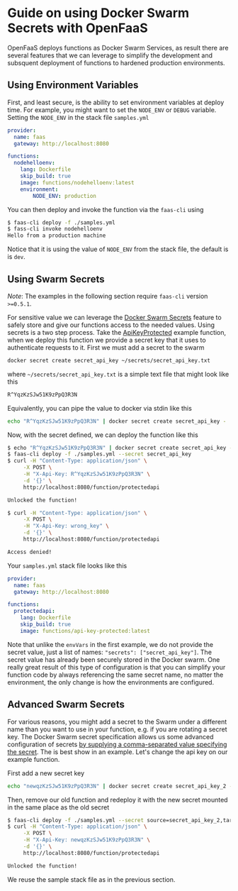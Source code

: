 # Guide on using Docker Swarm Secrets with OpenFaaS

OpenFaaS deploys functions as Docker Swarm Services, as result there are several features that we can leverage to simplify the development and subsquent deployment of functions to hardened production environments.

## Using Environment Variables
First, and least secure, is the ability to set environment variables at deploy time. For example, you might want to set the `NODE_ENV` or `DEBUG` variable.  Setting the `NODE_ENV` in the stack file `samples.yml`
```yaml
provider:
  name: faas
  gateway: http://localhost:8080

functions:
  nodehelloenv:
    lang: Dockerfile
    skip_build: true
    image: functions/nodehelloenv:latest
    environment:
        NODE_ENV: production
```

You can then deploy and invoke the function via the `faas-cli` using
```sh
$ faas-cli deploy -f ./samples.yml
$ fass-cli invoke nodehelloenv
Hello from a production machine
```

Notice that it is using the value of `NODE_ENV` from the stack file, the default is is `dev`.


## Using Swarm Secrets
_Note_: The examples in the following section require `faas-cli` version `>=0.5.1`.

For sensitive value we can leverage the [Docker Swarm Secrets](https://docs.docker.com/engine/swarm/secrets/) feature to safely store and give our functions access to the needed values. Using secrets is a two step process.  Take the [ApiKeyProtected](../sample-functions/ApiKeyProtected) example function, when we deploy this function we provide a secret key that it uses to authenticate requests to it.  First we must add a secret to the swarm

```sh
docker secret create secret_api_key ~/secrets/secret_api_key.txt
```

where `~/secrets/secret_api_key.txt` is a simple text file that might look like this

```txt
R^YqzKzSJw51K9zPpQ3R3N
```

Equivalently, you can pipe the value to docker via stdin like this

```sh
echo "R^YqzKzSJw51K9zPpQ3R3N" | docker secret create secret_api_key -
```

Now, with the secret defined, we can deploy the function like this


```sh
$ echo "R^YqzKzSJw51K9zPpQ3R3N" | docker secret create secret_api_key -
$ faas-cli deploy -f ./samples.yml --secret secret_api_key
$ curl -H "Content-Type: application/json" \
     -X POST \
     -H "X-Api-Key: R^YqzKzSJw51K9zPpQ3R3N" \
     -d '{}' \
     http://localhost:8080/function/protectedapi

Unlocked the function!

$ curl -H "Content-Type: application/json" \
     -X POST \
     -H "X-Api-Key: wrong_key" \
     -d '{}' \
     http://localhost:8080/function/protectedapi

Access denied!
```

Your `samples.yml` stack file looks like this
```yaml
provider:
  name: faas
  gateway: http://localhost:8080

functions:
  protectedapi:
    lang: Dockerfile
    skip_build: true
    image: functions/api-key-protected:latest
```

Note that unlike the `envVars` in the first example, we do not provide the secret value, just a list of names: `"secrets": ["secret_api_key"]`. The secret value has already been securely stored in the Docker swarm.  One really great result of this type of configuration is that you can simplify your function code by always referencing the same secret name, no matter the environment, the only change is how the environments are configured.

## Advanced Swarm Secrets
For various reasons, you might add a secret to the Swarm under a different name than you want to use in your function, e.g. if you are rotating a secret key. The Docker Swarm secret specification allows us some advanced configuration of secrets [by supplying a comma-separated value specifying the secret](https://docs.docker.com/engine/reference/commandline/service_create/#create-a-service-with-secrets).  The is best show in an example. Let's change the api key on our example function.

First add a new secret key

```sh
echo "newqzKzSJw51K9zPpQ3R3N" | docker secret create secret_api_key_2 -
```

Then, remove our old function and redeploy it with the new secret mounted in the same place as the old secret

```sh
$ faas-cli deploy -f ./samples.yml --secret source=secret_api_key_2,target=secret_api_key  --replace
$ curl -H "Content-Type: application/json" \
     -X POST \
     -H "X-Api-Key: newqzKzSJw51K9zPpQ3R3N" \
     -d '{}' \
     http://localhost:8080/function/protectedapi

Unlocked the function!
```

We reuse the sample stack file as in the previous section.
